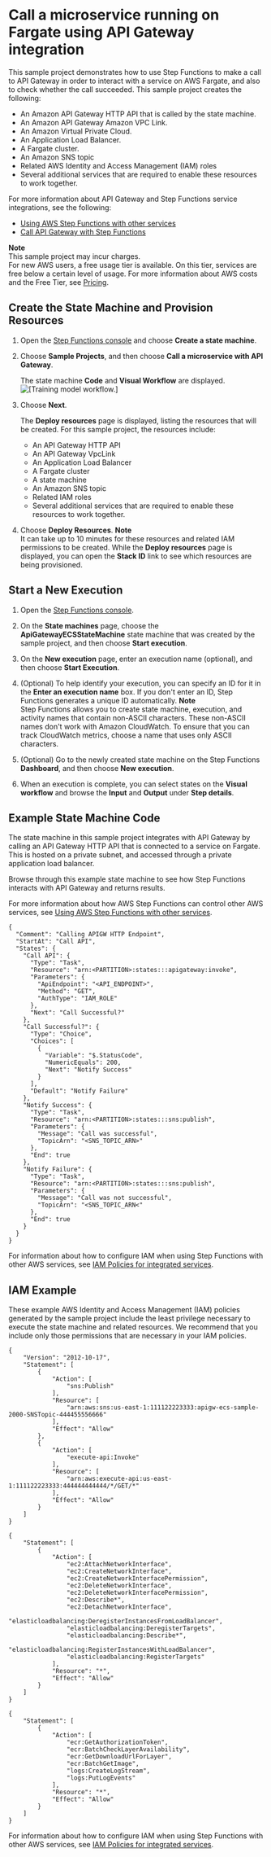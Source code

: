 # Call a microservice running on Fargate using API Gateway integration<a name="sample-apigateway-ecs-workflow"></a>

This sample project demonstrates how to use Step Functions to make a call to API Gateway in order to interact with a service on AWS Fargate, and also to check whether the call succeeded\. This sample project creates the following:
+ An Amazon API Gateway HTTP API that is called by the state machine\.
+ An Amazon API Gateway Amazon VPC Link\.
+ An Amazon Virtual Private Cloud\.
+ An Application Load Balancer\.
+ A Fargate cluster\.
+ An Amazon SNS topic
+ Related AWS Identity and Access Management \(IAM\) roles
+ Several additional services that are required to enable these resources to work together\.

For more information about API Gateway and Step Functions service integrations, see the following:
+ [Using AWS Step Functions with other services](concepts-service-integrations.md)
+ [Call API Gateway with Step Functions](connect-api-gateway.md)

**Note**  
This sample project may incur charges\.  
For new AWS users, a free usage tier is available\. On this tier, services are free below a certain level of usage\. For more information about AWS costs and the Free Tier, see [Pricing](http://aws.amazon.com/step-functions/pricing)\.

## Create the State Machine and Provision Resources<a name="sample-apigateway-ecs-workflow-create"></a>

1. Open the [Step Functions console](https://console.aws.amazon.com/states/home?region=us-east-1#/) and choose **Create a state machine**\.

1. Choose **Sample Projects**, and then choose **Call a microservice with API Gateway**\.

   The state machine **Code** and **Visual Workflow** are displayed\.  
![\[Training model workflow.\]](http://docs.aws.amazon.com/step-functions/latest/dg/images/sample-apigateway-ecs-workflow.png)

1. Choose **Next**\.

   The **Deploy resources** page is displayed, listing the resources that will be created\. For this sample project, the resources include:
   + An API Gateway HTTP API
   + An API Gateway VpcLink
   + An Application Load Balancer
   + A Fargate cluster
   + A state machine
   + An Amazon SNS topic
   + Related IAM roles
   + Several additional services that are required to enable these resources to work together\.

1. Choose **Deploy Resources**\.
**Note**  
It can take up to 10 minutes for these resources and related IAM permissions to be created\. While the **Deploy resources** page is displayed, you can open the **Stack ID** link to see which resources are being provisioned\.

## Start a New Execution<a name="sample-apigateway-ecs-workflow-start-execution"></a>

1. Open the [Step Functions console](https://console.aws.amazon.com/states/home)\.

1. On the **State machines** page, choose the **ApiGatewayECSStateMachine** state machine that was created by the sample project, and then choose **Start execution**\.

1. On the **New execution** page, enter an execution name \(optional\), and then choose **Start Execution**\.

1. \(Optional\) To help identify your execution, you can specify an ID for it in the **Enter an execution name** box\. If you don't enter an ID, Step Functions generates a unique ID automatically\.
**Note**  
Step Functions allows you to create state machine, execution, and activity names that contain non\-ASCII characters\. These non\-ASCII names don't work with Amazon CloudWatch\. To ensure that you can track CloudWatch metrics, choose a name that uses only ASCII characters\.

1. \(Optional\) Go to the newly created state machine on the Step Functions **Dashboard**, and then choose **New execution**\.

1. When an execution is complete, you can select states on the **Visual workflow** and browse the **Input** and **Output** under **Step details**\.

## Example State Machine Code<a name="sample-apigateway-ecs-workflow-code-examples"></a>

The state machine in this sample project integrates with API Gateway by calling an API Gateway HTTP API that is connected to a service on Fargate\. This is hosted on a private subnet, and accessed through a private application load balancer\.

Browse through this example state machine to see how Step Functions interacts with API Gateway and returns results\.

For more information about how AWS Step Functions can control other AWS services, see [Using AWS Step Functions with other services](concepts-service-integrations.md)\.

```
{
  "Comment": "Calling APIGW HTTP Endpoint",
  "StartAt": "Call API",
  "States": {
    "Call API": {
      "Type": "Task",
      "Resource": "arn:<PARTITION>:states:::apigateway:invoke",
      "Parameters": {
        "ApiEndpoint": "<API_ENDPOINT>",
        "Method": "GET",
        "AuthType": "IAM_ROLE"
      },
      "Next": "Call Successful?"
    },
    "Call Successful?": {
      "Type": "Choice",
      "Choices": [
        {
          "Variable": "$.StatusCode",
          "NumericEquals": 200,
          "Next": "Notify Success"
        }
      ],
      "Default": "Notify Failure"
    },
    "Notify Success": {
      "Type": "Task",
      "Resource": "arn:<PARTITION>:states:::sns:publish",
      "Parameters": {
        "Message": "Call was successful",
        "TopicArn": "<SNS_TOPIC_ARN>"
      },
      "End": true
    },
    "Notify Failure": {
      "Type": "Task",
      "Resource": "arn:<PARTITION>:states:::sns:publish",
      "Parameters": {
        "Message": "Call was not successful",
        "TopicArn": "<SNS_TOPIC_ARN<"
      },
      "End": true
    }
  }
}
```

For information about how to configure IAM when using Step Functions with other AWS services, see [IAM Policies for integrated services](service-integration-iam-templates.md)\.

## IAM Example<a name="sample-apigateway-ecs-workflow-iam-example"></a>

These example AWS Identity and Access Management \(IAM\) policies generated by the sample project include the least privilege necessary to execute the state machine and related resources\. We recommend that you include only those permissions that are necessary in your IAM policies\. 

```
{
    "Version": "2012-10-17",
    "Statement": [
        {
            "Action": [
                "sns:Publish"
            ],
            "Resource": [
                "arn:aws:sns:us-east-1:111122223333:apigw-ecs-sample-2000-SNSTopic-444455556666"
            ],
            "Effect": "Allow"
        },
        {
            "Action": [
                "execute-api:Invoke"
            ],
            "Resource": [
                "arn:aws:execute-api:us-east-1:111122223333:444444444444/*/GET/*"
            ],
            "Effect": "Allow"
        }
    ]
}
```

```
{
    "Statement": [
        {
            "Action": [
                "ec2:AttachNetworkInterface",
                "ec2:CreateNetworkInterface",
                "ec2:CreateNetworkInterfacePermission",
                "ec2:DeleteNetworkInterface",
                "ec2:DeleteNetworkInterfacePermission",
                "ec2:Describe*",
                "ec2:DetachNetworkInterface",
                "elasticloadbalancing:DeregisterInstancesFromLoadBalancer",
                "elasticloadbalancing:DeregisterTargets",
                "elasticloadbalancing:Describe*",
                "elasticloadbalancing:RegisterInstancesWithLoadBalancer",
                "elasticloadbalancing:RegisterTargets"
            ],
            "Resource": "*",
            "Effect": "Allow"
        }
    ]
}
```

```
{
    "Statement": [
        {
            "Action": [
                "ecr:GetAuthorizationToken",
                "ecr:BatchCheckLayerAvailability",
                "ecr:GetDownloadUrlForLayer",
                "ecr:BatchGetImage",
                "logs:CreateLogStream",
                "logs:PutLogEvents"
            ],
            "Resource": "*",
            "Effect": "Allow"
        }
    ]
}
```

For information about how to configure IAM when using Step Functions with other AWS services, see [IAM Policies for integrated services](service-integration-iam-templates.md)\.
